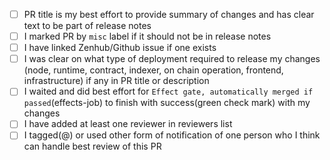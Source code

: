 - [ ] PR title is my best effort to provide summary of changes and has clear text to be part of release notes 
- [ ] I marked PR by `misc` label if it should not be in release notes
- [ ] I have linked Zenhub/Github issue if one exists
- [ ] I was clear on what type of deployment required to release my changes (node, runtime, contract, indexer, on chain operation, frontend, infrastructure) if any in PR title or description
- [ ] I waited and did best effort for `Effect gate, automatically merged if passed`(effects-job) to finish with success(green check mark) with my changes
- [ ] I have added at least one reviewer in reviewers list
- [ ] I tagged(@) or used other form of notification of one person who I think can handle best review of this PR